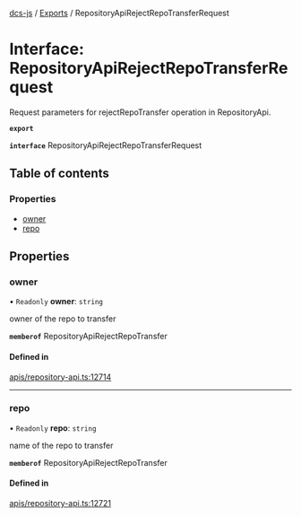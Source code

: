 [dcs-js](../README.md) / [Exports](../modules.md) / RepositoryApiRejectRepoTransferRequest

# Interface: RepositoryApiRejectRepoTransferRequest

Request parameters for rejectRepoTransfer operation in RepositoryApi.

**`export`**

**`interface`** RepositoryApiRejectRepoTransferRequest

## Table of contents

### Properties

- [owner](RepositoryApiRejectRepoTransferRequest.md#owner)
- [repo](RepositoryApiRejectRepoTransferRequest.md#repo)

## Properties

### <a id="owner" name="owner"></a> owner

• `Readonly` **owner**: `string`

owner of the repo to transfer

**`memberof`** RepositoryApiRejectRepoTransfer

#### Defined in

[apis/repository-api.ts:12714](https://github.com/unfoldingWord/dcs-js/blob/b29eb7a/apis/repository-api.ts#L12714)

___

### <a id="repo" name="repo"></a> repo

• `Readonly` **repo**: `string`

name of the repo to transfer

**`memberof`** RepositoryApiRejectRepoTransfer

#### Defined in

[apis/repository-api.ts:12721](https://github.com/unfoldingWord/dcs-js/blob/b29eb7a/apis/repository-api.ts#L12721)
